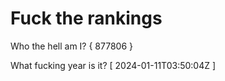 # Fuck the rankings

Who the hell am I?
{ 877806 }

What fucking year is it?
[ 2024-01-11T03:50:04Z ]
